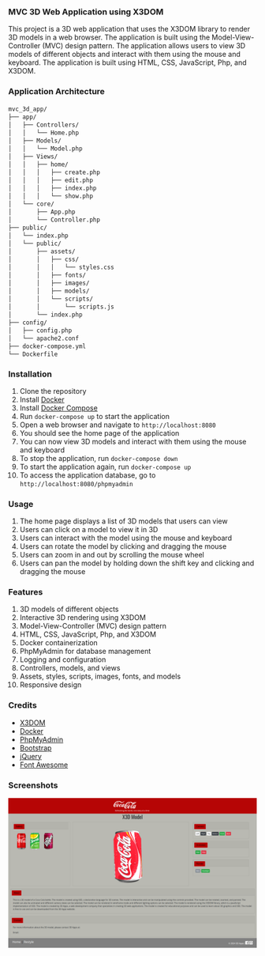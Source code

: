 ### MVC 3D Web Application using X3DOM

This project is a 3D web application that uses the X3DOM library to render 3D models in a web browser. The application
is built using the Model-View-Controller (MVC) design pattern. The application allows users to view 3D models of
different objects and interact with them using the mouse and keyboard. The application is built using HTML, CSS,
JavaScript, Php, and X3DOM.

### Application Architecture

```
mvc_3d_app/
├── app/
│   ├── Controllers/
│   │   └── Home.php
│   ├── Models/
│   │   └── Model.php
│   ├── Views/
│   │   ├── home/
│   │   │   ├── create.php
│   │   │   ├── edit.php
│   │   │   ├── index.php
│   │   │   └── show.php
│   └── core/
│       ├── App.php
│       └── Controller.php
├── public/
│   └── index.php
│   └── public/
│       ├── assets/
│       │   ├── css/
│       │   │   └── styles.css
│       │   ├── fonts/
│       │   ├── images/
│       │   ├── models/
│       │   └── scripts/
│       │       └── scripts.js
│       └── index.php
├── config/
│   ├── config.php
│   └── apache2.conf
├── docker-compose.yml
└── Dockerfile
```

### Installation

1. Clone the repository
2. Install [Docker](https://www.docker.com/)
3. Install [Docker Compose](https://docs.docker.com/compose/install/)
4. Run `docker-compose up` to start the application
5. Open a web browser and navigate to `http://localhost:8080`
6. You should see the home page of the application
7. You can now view 3D models and interact with them using the mouse and keyboard
8. To stop the application, run `docker-compose down`
9. To start the application again, run `docker-compose up`
10. To access the application database, go to `http://localhost:8080/phpmyadmin`

### Usage

1. The home page displays a list of 3D models that users can view
2. Users can click on a model to view it in 3D
3. Users can interact with the model using the mouse and keyboard
4. Users can rotate the model by clicking and dragging the mouse
5. Users can zoom in and out by scrolling the mouse wheel
6. Users can pan the model by holding down the shift key and clicking and dragging the mouse

### Features

1. 3D models of different objects
2. Interactive 3D rendering using X3DOM
3. Model-View-Controller (MVC) design pattern
4. HTML, CSS, JavaScript, Php, and X3DOM
5. Docker containerization
6. PhpMyAdmin for database management
7. Logging and configuration
8. Controllers, models, and views
9. Assets, styles, scripts, images, fonts, and models
10. Responsive design

### Credits

- [X3DOM](https://www.x3dom.org/)
- [Docker](https://www.docker.com/)
- [PhpMyAdmin](https://www.phpmyadmin.net/)
- [Bootstrap](https://getbootstrap.com/)
- [jQuery](https://jquery.com/)
- [Font Awesome](https://fontawesome.com/)

### Screenshots

![Home Page](screenshots/home.png)